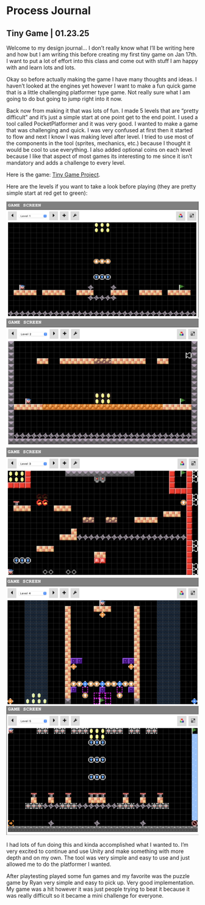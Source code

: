 # Process Journal
## Tiny Game | 01.23.25
Welcome to my design journal… I don’t really know what 
I’ll be writing here and how but I am writing this 
before creating my first tiny game on Jan 17th. I want 
to put a lot of effort into this class and come out 
with stuff I am happy with and learn lots and lots.

Okay so before actually making the game I have many 
thoughts and ideas. I haven’t looked at the engines yet 
however I want to make a fun quick game that is a 
little challenging platformer type game. Not really 
sure what I am going to do but going to jump right into 
it now.

Back now from making it that was lots of fun. I made 5 
levels that are “pretty difficult” and it’s just a 
simple start at one point get to the end point. I used 
a tool called PocketPlatformer and it was very good. I 
wanted to make a game that was challenging and quick. I 
was very confused at first then it started to flow and 
next I know I was making level after level. I tried to 
use most of the components in the tool (sprites, 
mechanics, etc.) because I thought it would be cool to 
use everything. I also added optional coins on each 
level because I like that aspect of most games its 
interesting to me since it isn’t mandatory and adds a 
challenge to every level.

Here is the game: [Tiny Game Project](Projects/TinyPlatformer.html).

Here are the 
levels if you 
want to take a look before playing (they 
are pretty simple start at red get to green):


![Level 1](Media/Level%201.png)
![Level 2](Media/Level%202.png)
![Level 3](Media/Level%203.png)
![Level 4](Media/Level%204.png)
![Level 5](Media/Level%205.png)

I had lots of fun doing this and kinda accomplished what I wanted to. I’m very excited to continue and use Unity and make something with more depth and on my own. The tool was very simple and easy to use and just allowed me to do the platformer I wanted.

After playtesting played some fun games and my favorite was the puzzle game by Ryan very simple and easy to pick up. Very good implementation. My game was a hit however it was just people trying to beat it because it was really difficult so it became a mini challenge for everyone.


